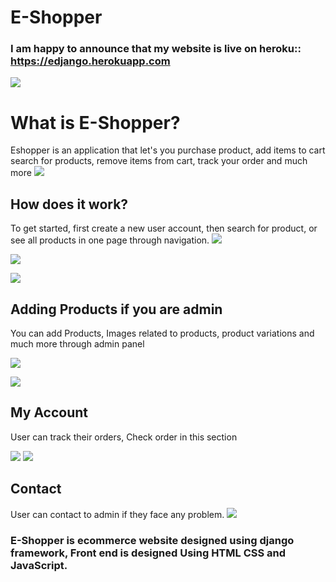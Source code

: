 

# E-Shopper
### I am happy to announce that my website is live on heroku:: https://edjango.herokuapp.com
![](http://i.imgur.com/Ifw1MRk.jpg)

# What is E-Shopper?

Eshopper is an application that let's you purchase product, add items to cart search for products, remove items from cart, track your order and much more
![](http://i.imgur.com/RryWy1q.jpg)

## How does it work?

To get started, first create a new user account, then search for product, or see all products in one page through navigation. 
![](http://i.imgur.com/Ifw1MRk.jpg)

![](http://i.imgur.com/KmlGUxt.png)

![](http://i.imgur.com/QhmxOwS.png)

## Adding Products if you are admin

You can add Products, Images related to products, product variations and much more through admin panel

![](http://i.imgur.com/1UM4EGM.png)

![](http://i.imgur.com/XOO4xRh.png)

## My Account

User can track their orders, Check order in this section

![](http://i.imgur.com/2jRQucr.png)
![](http://i.imgur.com/iu7c3Lu.png)

## Contact

User can contact to admin if they face any problem.
![](http://i.imgur.com/TcstKUO.png)

### E-Shopper is ecommerce website designed using django framework, Front end is designed Using HTML CSS and JavaScript.

